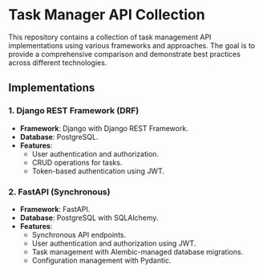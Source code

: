# Task Manager API Collection

This repository contains a collection of task management API implementations using various frameworks and approaches. The goal is to provide a comprehensive comparison and demonstrate best practices across different technologies.

## Implementations

### 1. Django REST Framework (DRF)
- **Framework**: Django with Django REST Framework.
- **Database**: PostgreSQL.
- **Features**:
  - User authentication and authorization.
  - CRUD operations for tasks.
  - Token-based authentication using JWT.

### 2. FastAPI (Synchronous)
- **Framework**: FastAPI.
- **Database**: PostgreSQL with SQLAlchemy.
- **Features**:
  - Synchronous API endpoints.
  - User authentication and authorization using JWT.
  - Task management with Alembic-managed database migrations.
  - Configuration management with Pydantic.

<!-- ### 3. FastAPI (Asynchronous) _(Coming Soon)_
- **Framework**: FastAPI (Async).
- **Database**: PostgreSQL with SQLAlchemy (Async).
- **Planned Features**:
  - Fully asynchronous API endpoints.
  - Asynchronous database operations with SQLAlchemy.
  - Optimized for performance and scalability. -->
